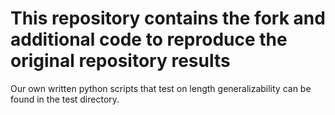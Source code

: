 # This repository contains the fork and additional code to reproduce the original repository results
Our own written python scripts that test on length generalizability can be found in the test directory.
